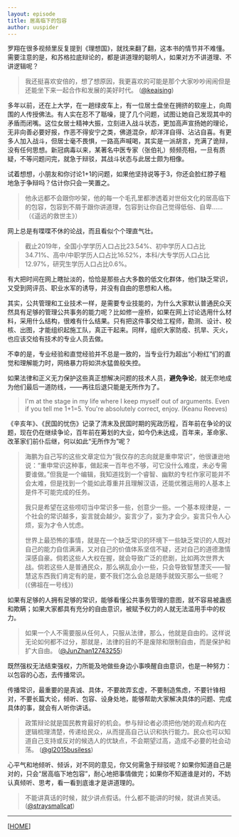 ```yaml
---
layout: episode
title: 居高临下的包容
author: uuspider
---
```

罗翔在很多视频里反复提到《理想国》，就找来翻了翻，这本书的情节并不难懂。需要注意的是，和苏格拉底辩论的，都是讲道理的聪明人，如果对方不讲道理、不讲逻辑呢？

> 我还挺喜欢安倍的，想了想原因，我更喜欢的可能是那个大家吵吵闹闹但是还能坐下来一起合作和发展的美好时代。 ([@keaising][ref01])

多年以前，还在上大学，在一趟绿皮车上，有一位居士盘坐在拥挤的软座上，向周围的人传授佛法。有人实在忍不了聒噪，提了几个问题，试图让她自己发现其中的矛盾而闭嘴。这位女居士精神大振，立刻进入战斗状态，更加高声宣扬她的理论，无非向善必要好报，作恶不得安宁之类，佛道混杂，却洋洋自得、沾沾自喜。有更多人加入战斗，但居士毫不畏惧，一路高声喊喝，其实是一派胡言，充满了诡辩，没有任何思想。新冠病毒以来，某著名中医专家（张伯礼）频频亮相，一旦有质疑，不等问题问完，就急于辩驳，其战斗状态与此居士颇为相像。

试着想想，小朋友和你讨论1+1的问题，如果他坚持说等于3，你还会脸红脖子粗地急于争辩吗？估计你只会一笑置之。

 > 他永远都不会跟你吵架，他的每一个毛孔里都渗透着对世俗文化的居高临下的包容，包容到不屑于跟你讲道理，包容到让你自己觉得低俗、自卑…… （《遥远的救世主》）

 网上总是有喋喋不休的论战，而且看似个个理直气壮。

> 截止2019年，全国小学学历人口占比23.54%、初中学历人口占比34.71%、高中/中职学历人口占比16.52%，本科/大专学历人口占比12.97%，研究生学历人口占比0.6%。

有大把时间在网上瞎扯淡的，恰恰是那些占大多数的低文化群体，他们缺乏常识，又受到网评员、职业水军的诱导，并没有自由的思想和人格。

其实，公共管理和工业技术一样，是需要专业技能的，为什么大家默认普通民众天然具有足够的管理公共事务的能力呢？比如修一座桥，如果在网上讨论选用什么材料，采用什么结构，很难有什么结果。只有把这件事交给工程师，勘测、设计、校核、出图，才能组织起施工队，真正干起来。同样，组织大家防疫、抗旱、灭火，也应该交给有技术的专业人员去做。

不幸的是，专业经验和直觉经验并不总是一致的，当专业行为超出“小粉红”们的直觉和理解能力时，网络暴力将如洪水猛兽般失控。

如果法律和正义无力保护这些真正想解决问题的技术人员，**避免争论**，就无奈地成为他们最后一道防线，——再往后退只能是无所作为了。

> I'm at the stage in my life where I keep myself out of arguments. Even if you tell me 1+1=5. You're absolutely correct, enjoy. (Keanu Reeves)

《辛亥年》、《民国的忧伤》记录了清末及民国时期的宪政历程，百年前在争论的议题，现在仍在继续争论，百年前在筹划的大业，如今仍未达成，百年来，革命家、改革家们前仆后继，何以如此“无所作为”呢？

> 海鹏为自己写的这些文章定位为“我仅存的志向就是重申常识”，他很谦逊地说：“重申常识这种事，做起来一百年也不够，可它没什么难度，未必专需要谁做。”但我是一个编辑，我知道找到一个睿智、幽默的专栏作家可能并不会太难，但是找到一个能如此尊重并且理解汉语，还能优雅运用的人基本上是件不可能完成的任务。
>
> 我只是希望在这些唠叨当中常识多一些，创意少一些。一个基本规律是，一个社会的常识越多，妄言就会越少。妄言少了，妄为才会少。妄言只令人心烦，妄为才令人忧虑。
>
> 世界上最恐怖的事情，就是在一个缺乏常识的环境下一些缺乏常识的人既对自己的能力自信满满，又对自己的价值体系坚信不疑，还对自己的道德激情深感自豪。倘若这些人大权在握，就会导致广泛的悲剧，比如两次世界大战。倘若这些人是普通民众，那么祸乱会小一些，只会导致智慧湮灭——智慧这东西我们肯定有的是，要不我们怎么会总是随手就毁灭那么一些呢？ (《佛祖在一号线》)

如果有足够的人拥有足够的常识，能够看懂公共事务管理的意图，就不容易被蛊惑和欺瞒；如果大家都具有充分的自由意识，被赋予权力的人就无法滥用手中的权力。

> 如果一个人不需要服从任何人，只服从法律，那么，他就是自由的。这样说无论如何都不过分，那就是，法律的目的不是废除和限制自由，而是保护和扩大自由。 ([@JunZhan12743255][ref02])

既然强权无法结束强权，力所能及地做些身边小事唤醒自由意识，也是一种努力：以包容的心态，去传播常识。

传播常识，最重要的是真诚、具体，不要故弄玄虚，不要制造焦虑，不要针锋相对，不要长篇大论，倾听、包容、设身处地，能够帮助大家解决具体的问题、完成具体的事，就会有人听你讲话。

> 政策辩论就是国民教育最好的机会。参与辩论者必须把他/她的观点和内在逻辑梳理清楚，传递给民众，从而提高自己认识和执行能力。民众也可以知道自己支持或反对的候选人的优缺点，不会期望过高，造成不必要的社会动荡。 ([@gl2015busiless][ref03])

心平气和地倾听、倾诉，对不同的意见，你又何需急于辩驳呢？如果你知道自己是对的，只会“居高临下地包容”，耐心地把事情做完；如果你不知道谁是对的，不妨认真倾听、思考，看一看到底谁才是讲道理的。

> 不能讲真话的时候，就少讲点假话。什么都不能讲的时候，就讲点笑话。 ([@straysmallcat][ref04])

***

[[HOME][episode]]

[episode]:http://about.uuspider.com/2019/06/02/episodeindex.html
[ref01]:https://twitter.com/keaising/status/1545247732574564352
[ref02]:https://twitter.com/JunZhan12743255/status/1568268254258561027
[ref03]:https://twitter.com/Eurasch/status/1542618530440712192
[ref04]:https://twitter.com/straysmallcat/status/1568786151745679361
